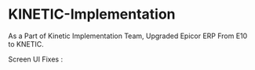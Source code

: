 # KINETIC-Implementation


As a Part of Kinetic Implementation Team, Upgraded Epicor ERP From E10 to KNETIC.

Screen UI Fixes :
